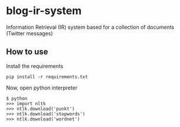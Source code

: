 # blog-ir-system

Information Retrieval (IR) system based for a collection of documents (Twitter messages)

## How to use
Install the requirements 
```
pip install -r requirements.txt
```
Now, open python interpreter
```
$ python
>>> import nltk
>>> ntlk.download('punkt')
>>> ntlk.download('stopwords')
>>> ntlk.download('wordnet')
```
